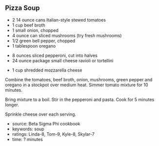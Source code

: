 Pizza Soup
----------

- 2 14 ounce cans Italian-style stewed tomatoes
- 1 cup beef broth
- 1 small onion, chopped
- 4 ounce can sliced mushrooms (try fresh mushrooms)
- 1/2 green bell pepper, chopped
- 1 tablespoon oregano
<!-- -->
- 8 ounces sliced pepperoni, cut into halves
- 24 ounce package small cheese ravioli or tortellini
<!-- -->
- 1 cup shredded mozzarella cheese

Combine the tomatoes, beef broth, onion, mushrooms, green pepper and
oregano in a stockpot over medium heat.  Simmer tomato mixture for 10
minutes.

Bring mixture to a boil.  Stir in the pepperoni and pasta.  Cook for 5
minutes longer.

Sprinkle cheese over each serving.

- source: Beta Sigma Phi cookbook
- keywords: soup
- ratings: Linda-8, Tom-9, Kyle-8, Skylar-7
- time: ? minutes
